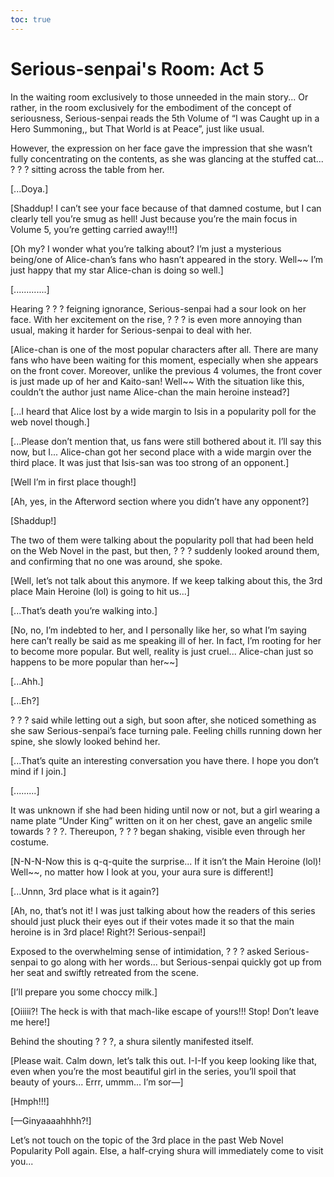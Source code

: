 ```yaml
---
toc: true
---
```


# Serious-senpai's Room: Act 5

In the waiting room exclusively to those unneeded in the main story... Or
rather, in the room exclusively for the embodiment of the concept of
seriousness, Serious-senpai reads the 5th Volume of “I was Caught up in a Hero
Summoning,, but That World is at Peace”, just like usual.

However, the expression on her face gave the impression that she wasn’t fully
concentrating on the contents, as she was glancing at the stuffed cat... ? ? ?
sitting across the table from her.

[...Doya.]

[Shaddup! I can’t see your face because of that damned costume, but I can
clearly tell you’re smug as hell! Just because you’re the main focus in Volume
5, you’re getting carried away!!!]

[Oh my? I wonder what you’re talking about? I’m just a mysterious being/one of
Alice-chan’s fans who hasn’t appeared in the story. Well\~\~ I’m just happy that
my star Alice-chan is doing so well.]

[.............]

Hearing ? ? ? feigning ignorance, Serious-senpai had a sour look on her face.
With her excitement on the rise, ? ? ? is even more annoying than usual, making
it harder for Serious-senpai to deal with her.

[Alice-chan is one of the most popular characters after all. There are many fans
who have been waiting for this moment, especially when she appears on the front
cover. Moreover, unlike the previous 4 volumes, the front cover is just made up
of her and Kaito-san! Well\~\~ With the situation like this, couldn’t the author
just name Alice-chan the main heroine instead?]

[...I heard that Alice lost by a wide margin to Isis in a popularity poll for
the web novel though.]

[...Please don’t mention that, us fans were still bothered about it. I’ll say
this now, but I... Alice-chan got her second place with a wide margin over the
third place. It was just that Isis-san was too strong of an opponent.]

[Well I’m in first place though!]

[Ah, yes, in the Afterword section where you didn’t have any opponent?]

[Shaddup!]

The two of them were talking about the popularity poll that had been held on the
Web Novel in the past, but then, ? ? ? suddenly looked around them, and
confirming that no one was around, she spoke.

[Well, let’s not talk about this anymore. If we keep talking about this, the 3rd
place Main Heroine (lol) is going to hit us...]

[...That’s death you’re walking into.]

[No, no, I’m indebted to her, and I personally like her, so what I’m saying here
can’t really be said as me speaking ill of her. In fact, I’m rooting for her to
become more popular. But well, reality is just cruel... Alice-chan just so
happens to be more popular than her\~\~]

[...Ahh.]

[...Eh?]

? ? ? said while letting out a sigh, but soon after, she noticed something as
she saw Serious-senpai’s face turning pale. Feeling chills running down her
spine, she slowly looked behind her.

[...That’s quite an interesting conversation you have there. I hope you don’t
mind if I join.]

[.........]

It was unknown if she had been hiding until now or not, but a girl wearing a
name plate “Under King” written on it on her chest, gave an angelic smile
towards ? ? ?. Thereupon, ? ? ? began shaking, visible even through her costume.

[N-N-N-Now this is q-q-quite the surprise... If it isn’t the Main Heroine (lol)!
Well\~\~, no matter how I look at you, your aura sure is different!]

[...Unnn, 3rd place what is it again?]

[Ah, no, that’s not it! I was just talking about how the readers of this series
should just pluck their eyes out if their votes made it so that the main heroine
is in 3rd place! Right?! Serious-senpai!]

Exposed to the overwhelming sense of intimidation, ? ? ? asked Serious-senpai to
go along with her words... but Serious-senpai quickly got up from her seat and
swiftly retreated from the scene.

[I’ll prepare you some choccy milk.]

[Oiiiii?! The heck is with that mach-like escape of yours!!! Stop! Don’t leave
me here!]

Behind the shouting ? ? ?, a shura silently manifested itself.

[Please wait. Calm down, let’s talk this out. I-I-If you keep looking like that,
even when you’re the most beautiful girl in the series, you’ll spoil that beauty
of yours... Errr, ummm... I’m sor—]

[Hmph!!!]

[—Ginyaaaahhhh?!]

Let’s not touch on the topic of the 3rd place in the past Web Novel Popularity
Poll again. Else, a half-crying shura will immediately come to visit you...
